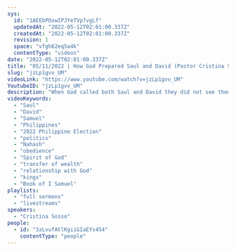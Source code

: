 ```yaml
---
sys:
  id: "1AEEbPOxwIPJYeTVp7vgLf"
  updatedAt: "2022-05-12T02:01:00.337Z"
  createdAt: "2022-05-12T02:01:00.337Z"
  revision: 1
  space: "vfgh62eq5a4k"
  contentType: "videos"
date: "2022-05-12T02:01:00.337Z"
title: "05/11/2022 | How God Prepared Saul and David (Pastor Cristina Sosso)"
slug: "jzLp1gvv_UM"
videoLink: "https://www.youtube.com/watch?v=jzLp1gvv_UM"
YoutubeID: "jzLp1gvv_UM"
description: "When God called both Saul and David they did not see themselves as something great, however God's plan for them was much greater. When God anointed Saul through Samuel the Spirit of the Lord came powerfully upon him and he was suddenly able to command the armies of Israel. He also made sure to give glory and honor to God in everything he did. However He became comfortable in His position and thus stopped listening to the direction of God. When David was called by the Lord the Spirit of the Lord also came powerfully upon him and he was able to do many mighty works. However the difference between Saul and David was that David developed a relationship with God. He wrote many songs of worship and adoration to God. Saul did not do this. Instead Saul relied heavily on the words of the prophet (which he sometimes obeyed and sometimes did not obey.) Pastor Cris also address the Philippine Church concerning the current political situation following the 2022 Philippine election. This sermon was delivered by Pastor Cristina Sosso at Freedom Fellowship Church International on May 11, 2022.\n"
videoKeywords:
  - "Saul"
  - "David"
  - "Samuel"
  - "Philippines"
  - "2022 Philippine Election"
  - "politics"
  - "Nahash"
  - "obedience"
  - "Spirit of God"
  - "transfer of wealth"
  - "relationship with God"
  - "kings"
  - "Book of I Samuel"
playlists:
  - "full sermons"
  - "livestreams"
speakers:
  - "Cristina Sosso"
people:
  - id: "3zLvufAtlKgiiGIaEYs4S4"
    contentType: "people"
---
```


